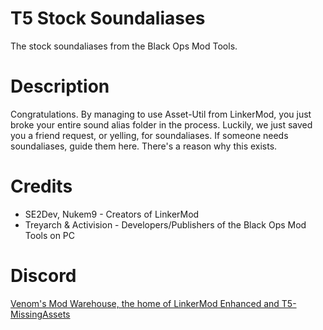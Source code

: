 # T5 Stock Soundaliases
The stock soundaliases from the Black Ops Mod Tools.

# Description
Congratulations. By managing to use Asset-Util from LinkerMod, you just broke your entire sound alias folder in the process.
Luckily, we just saved you a friend request, or yelling, for soundaliases.
If someone needs soundaliases, guide them here. There's a reason why this exists.

# Credits
- SE2Dev, Nukem9 - Creators of LinkerMod
- Treyarch & Activision - Developers/Publishers of the Black Ops Mod Tools on PC

# Discord
[Venom's Mod Warehouse, the home of LinkerMod Enhanced and T5-MissingAssets](https://discord.gg/NSsYXecFxf)
